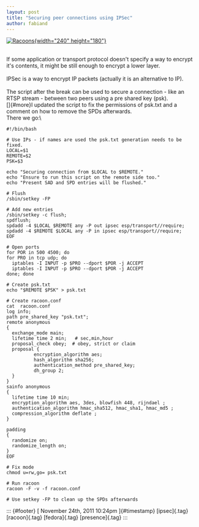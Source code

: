 ```yaml
---
layout: post
title: "Securing peer connections using IPSec"
author: fabiand
---
```




[![Racoons](http://farm3.staticflickr.com/2545/3697135072_fe88007ab6_m.jpg){width="240"
height="180"}](http://www.flickr.com/photos/trevorblake/3697135072/ "Racoons von Trevor Blake bei Flickr")

\
If some application or transport protocol doesn't specify a way to
encrypt it's contents, it might be still enough to encrypt a lower
layer.\
\
IPSec is a way to encrypt IP packets (actually it is an alternative to
IP).\
\
The script after the break can be used to secure a connection - like an
RTSP stream - between two peers using a pre shared key (psk).\
[]{#more}I updated the script to fix the permissions of psk.txt and a
comment on how to remove the SPDs afterwards.\
There we go:\

    #!/bin/bash

    # Use IPs - if names are used the psk.txt generation needs to be fixed.
    LOCAL=$1
    REMOTE=$2
    PSK=$3

    echo "Securing connection from $LOCAL to $REMOTE."
    echo "Ensure to run this script on the remote side too."
    echo "Present SAD and SPD entries will be flushed."

    # Flush
    /sbin/setkey -FP

    # Add new entries
    /sbin/setkey -c flush;
    spdflush;
    spdadd -4 $LOCAL $REMOTE any -P out ipsec esp/transport//require;
    spdadd -4 $REMOTE $LOCAL any -P in ipsec esp/transport//require;
    EOF

    # Open ports
    for POR in 500 4500; do
    for PRO in tcp udp; do
      iptables -I INPUT -p $PRO --dport $POR -j ACCEPT
      iptables -I INPUT -p $PRO --dport $POR -j ACCEPT
    done; done

    # Create psk.txt
    echo "$REMOTE $PSK" > psk.txt 

    # Create racoon.conf
    cat  racoon.conf
    log info;
    path pre_shared_key "psk.txt";
    remote anonymous
    {
      exchange_mode main;
      lifetime time 2 min;   # sec,min,hour
      proposal_check obey;  # obey, strict or claim
      proposal {
              encryption_algorithm aes;
              hash_algorithm sha256;
              authentication_method pre_shared_key;
              dh_group 2;
      }
    }
    sainfo anonymous
    {
      lifetime time 10 min;
      encryption_algorithm aes, 3des, blowfish 448, rijndael ;
      authentication_algorithm hmac_sha512, hmac_sha1, hmac_md5 ;
      compression_algorithm deflate ;
    }

    padding
    {
      randomize on;
      randomize_length on;
    }
    EOF

    # Fix mode
    chmod u=rw,go= psk.txt

    # Run racoon
    racoon -F -v -f racoon.conf

    # Use setkey -FP to clean up the SPDs afterwards

::: {#footer}
[ November 24th, 2011 10:24pm ]{#timestamp} [ipsec]{.tag} [racoon]{.tag}
[fedora]{.tag} [presence]{.tag}
:::
